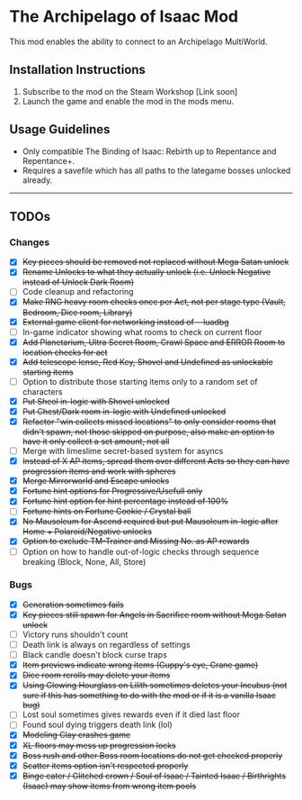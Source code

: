 # The Archipelago of Isaac Mod
This mod enables the ability to connect to an Archipelago MultiWorld.

## Installation Instructions
1. Subscribe to the mod on the Steam Workshop [Link soon]
2. Launch the game and enable the mod in the mods menu.

## Usage Guidelines
- Only compatible The Binding of Isaac: Rebirth up to Repentance and Repentance+.
- Requires a savefile which has all paths to the lategame bosses unlocked already.

----
## TODOs

### Changes
- [x] ~~Key pieces should be removed not replaced without Mega Satan unlock~~
- [x] ~~Rename Unlocks to what they actually unlock (i.e. Unlock Negative instead of Unlock Dark Room)~~
- [ ] Code cleanup and refactoring
- [x] ~~Make RNG heavy room checks once per Act, not per stage type (Vault, Bedroom, Dice room, Library)~~
- [x] ~~External game client for networking instead of --luadbg~~
- [ ] In-game indicator showing what rooms to check on current floor
- [x] ~~Add Planetarium, Ultra Secret Room, Crawl Space and ERROR Room to location checks for act~~
- [x] ~~Add telescope lense, Red Key, Shovel and Undefined as unlockable starting items~~
- [ ] Option to distribute those starting items only to a random set of characters
- [x] ~~Put Sheol in-logic with Shovel unlocked~~
- [x] ~~Put Chest/Dark room in-logic with Undefined unlocked~~
- [x] ~~Refactor "win collects missed locations" to only consider rooms that didn't spawn, not those skipped on purpose, also make an option to have it only collect a set amount, not all~~
- [ ] Merge with limeslime secret-based system for asyncs
- [x] ~~Instead of X AP items, spread them over different Acts so they can have progression items and work with spheres~~
- [x] ~~Merge Mirrorworld and Escape unlocks~~
- [x] ~~Fortune hint options for Progressive/Usefull only~~
- [x] ~~Fortune hint option for hint percentage instead of 100%~~
- [ ] ~~Fortune hints on Fortune Cookie / Crystal ball~~
- [x] ~~No Mausoleum for Ascend required but put Mausoleum in-logic after Home + Polaroid/Negative unlocks~~
- [x] ~~Option to exclude TM-Trainer and Missing No. as AP rewards~~
- [ ] Option on how to handle out-of-logic checks through sequence breaking (Block, None, All, Store)

### Bugs
- [x] ~~Generation sometimes fails~~
- [x] ~~Key pieces still spawn for Angels in Sacrifice room without Mega Satan unlock~~
- [ ] Victory runs shouldn't count
- [ ] Death link is always on regardless of settings
- [ ] Black candle doesn't block curse traps
- [x] ~~Item previews indicate wrong items (Guppy's eye, Crane game)~~
- [x] ~~Dice room rerolls may delete your items~~
- [x] ~~Using Glowing Hourglass on Lilith sometimes deletes your Incubus (not sure if this has something to do with the mod or if it is a vanilla Isaac bug)~~
- [ ] Lost soul sometimes gives rewards even if it died last floor
- [ ] Found soul dying triggers death link (lol)
- [x] ~~Modeling Clay crashes game~~
- [x] ~~XL floors may mess up progression locks~~
- [x] ~~Boss rush and other Boss room locations do not get checked properly~~
- [x] ~~Scatter items option isn't respected properly~~
- [x] ~~Binge eater / Glitched crown / Soul of Isaac / Tainted Isaac / Birthrights (Isaac) may show items from wrong item pools~~
